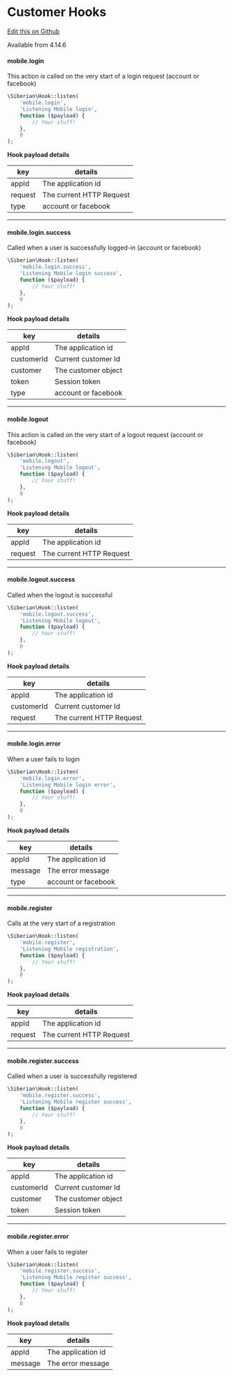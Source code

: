 # Customer Hooks

[Edit this on Github](https://github.com/Xtraball/SiberianCMS-Doc/edit/master/docs/module/hooks/customer.md)

Available from 4.14.6

#### mobile.login

This action is called on the very start of a login request (account or facebook)

```php
\Siberian\Hook::listen(
    'mobile.login',
    'Listening Mobile login',
    function ($payload) {
        // Your stuff!
    },
    0
);
```

**Hook payload details**

key|details
---|---
appId|The application id
request|The current HTTP Request
type|account or facebook

---

#### mobile.login.success

Called when a user is successfully logged-in (account or facebook)

```php
\Siberian\Hook::listen(
    'mobile.login.success',
    'Listening Mobile login success',
    function ($payload) {
        // Your stuff!
    },
    0
);
```

**Hook payload details**

key|details
---|---
appId|The application id
customerId|Current customer Id
customer|The customer object
token|Session token
type|account or facebook

---

#### mobile.logout

This action is called on the very start of a logout request (account or facebook)

```php
\Siberian\Hook::listen(
    'mobile.logout',
    'Listening Mobile logout',
    function ($payload) {
        // Your stuff!
    },
    0
);
```

**Hook payload details**

key|details
---|---
appId|The application id
request|The current HTTP Request

---

#### mobile.logout.success

Called when the logout is successful

```php
\Siberian\Hook::listen(
    'mobile.logout.success',
    'Listening Mobile logout',
    function ($payload) {
        // Your stuff!
    },
    0
);
```

**Hook payload details**

key|details
---|---
appId|The application id
customerId|Current customer Id
request|The current HTTP Request

---

#### mobile.login.error

When a user fails to login

```php
\Siberian\Hook::listen(
    'mobile.login.error',
    'Listening Mobile login error',
    function ($payload) {
        // Your stuff!
    },
    0
);
```

**Hook payload details**

key|details
---|---
appId|The application id
message|The error message
type|account or facebook

---

#### mobile.register

Calls at the very start of a registration

```php
\Siberian\Hook::listen(
    'mobile.register',
    'Listening Mobile registration',
    function ($payload) {
        // Your stuff!
    },
    0
);
```

**Hook payload details**

key|details
---|---
appId|The application id
request|The current HTTP Request

---

#### mobile.register.success

Called when a user is successfully registered

```php
\Siberian\Hook::listen(
    'mobile.register.success',
    'Listening Mobile register success',
    function ($payload) {
        // Your stuff!
    },
    0
);
```

**Hook payload details**

key|details
---|---
appId|The application id
customerId|Current customer Id
customer|The customer object
token|Session token

---

#### mobile.register.error

When a user fails to register

```php
\Siberian\Hook::listen(
    'mobile.register.success',
    'Listening Mobile register success',
    function ($payload) {
        // Your stuff!
    },
    0
);
```

**Hook payload details**

key|details
---|---
appId|The application id
message|The error message
